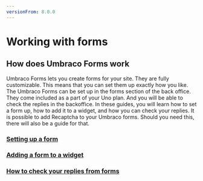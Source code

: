 ```yaml
---
versionFrom: 8.0.0
---
```


# Working with forms

## How does Umbraco Forms work

Umbraco Forms lets you create forms for your site. They are fully customizable. This means that you can set them up exactly how you like.
The Umbraco Forms can be set up in the forms section of the back office. They come included as a part of your Uno plan.
And you will be able to check the replies in the backoffice. In these guides, you will learn how to set a form up, how to add it to a widget, and how you can check your replies.
It is possible to add Recaptcha to your Umbraco forms. Should you need this, there will also be a guide for that.

### [Setting up a form](Setting-up-a-form)

### [Adding a form to a widget](Adding-a-form-to-a-widget)

### [How to check your replies from forms](How-to-check-your-replies-from-forms)